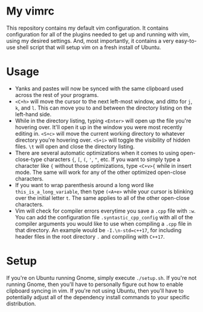 # My vimrc

This repository contains my default vim configuration. It contains configuration for all of the plugins needed to get up and running with vim, using my desired settings. And, most importantly, it contains a very easy-to-use shell script that will setup vim on a fresh install of Ubuntu.

# Usage
- Yanks and pastes will now be synced with the same clipboard used across the rest of your programs.
- `<C+h>` will move the cursor to the next left-most window, and ditto for `j`, `k`, and `l`. This can move you to and between the directory listing on the left-hand side.
- While in the directory listing, typing `<Enter>` will open up the file you're hovering over. It'll open it up in the window you were most recently editing in. `<S+c>` will move the current working directory to whatever directory you're hovering over. `<S+i>` will toggle the visibility of hidden files. `\t` will open and close the directory listing.
- There are several automatic optimizations when it comes to using open-close-type characters `{`, `[`, `(`, `'`, `"`, etc. If you want to simply type a character like `{` without those optimizations, type `<C+v>{` while in insert mode. The same will work for any of the other optimized open-close characters.
- If you want to wrap parenthesis around a long word like `this_is_a_long_variable`, then type `(<A+e>` while your cursor is blinking over the initial letter `t`. The same applies to all of the other open-close characters.
- Vim will check for compiler errors everytime you save a `.cpp` file with `:w`. You can add the configuration file `.syntastic_cpp_config` with all of the compiler arguments you would like to use when compiling a `.cpp` file in that directory. An example would be `-I.\n-std=c++17`, for including header files in the root directory `.` and compiling with `C++17`.

# Setup
If you're on Ubuntu running Gnome, simply execute `./setup.sh`. If you're not running Gnome, then you'll have to personally figure out how to enable clipboard syncing in vim. If you're not using Ubuntu, then you'll have to potentially adjust all of the dependency install commands to your specific distribution.
